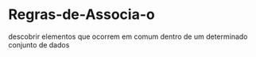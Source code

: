 # Regras-de-Associa-o
descobrir elementos que ocorrem em comum dentro de um determinado conjunto de dados
